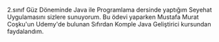 2.sınıf Güz Döneminde Java ile Programlama dersinde yaptığım Seyehat Uygulamasını sizlere sunuyorum. Bu ödevi yaparken Mustafa Murat Coşku'un Udemy'de bulunan Sıfırdan Komple Java Geliştirici kursundan faydalandım.
